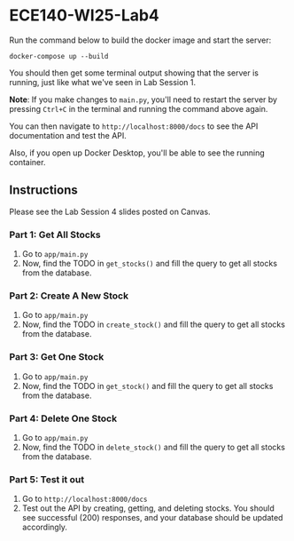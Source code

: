 # ECE140-WI25-Lab4

Run the command below to build the docker image and start the server:

```
docker-compose up --build
```

You should then get some terminal output showing that the server is running, just like what we've seen in Lab Session 1.

**Note**: If you make changes to `main.py`, you'll need to restart the server by pressing `Ctrl+C` in the terminal and running the command above again.

You can then navigate to `http://localhost:8000/docs` to see the API documentation and test the API.

Also, if you open up Docker Desktop, you'll be able to see the running container.

## Instructions

Please see the Lab Session 4 slides posted on Canvas.

### Part 1: Get All Stocks

1. Go to `app/main.py`
2. Now, find the TODO in `get_stocks()` and fill the query to get all stocks from the database.

### Part 2: Create A New Stock

1. Go to `app/main.py`
2. Now, find the TODO in `create_stock()` and fill the query to get all stocks from the database.

### Part 3: Get One Stock

1. Go to `app/main.py`
2. Now, find the TODO in `get_stock()` and fill the query to get all stocks from the database.

### Part 4: Delete One Stock

1. Go to `app/main.py`
2. Now, find the TODO in `delete_stock()` and fill the query to get all stocks from the database.

### Part 5: Test it out

1. Go to `http://localhost:8000/docs`
2. Test out the API by creating, getting, and deleting stocks. You should see successful (200) responses, and your database should be updated accordingly.